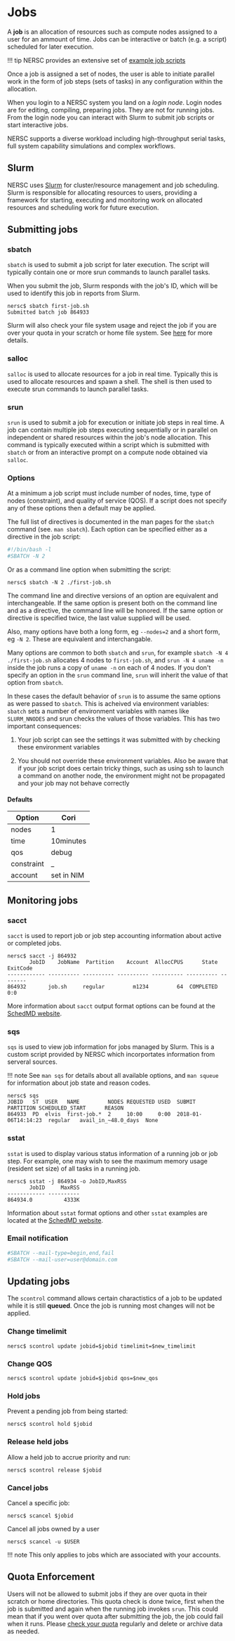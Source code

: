 # Jobs

A **job** is an allocation of resources such as compute nodes assigned
to a user for an ammount of time. Jobs can be interactive or batch
(e.g. a script) scheduled for later execution.

!!! tip
	NERSC provides an extensive set of [example job scripts](examples/)

Once a job is assigned a set of nodes, the user is able to initiate
parallel work in the form of job steps (sets of tasks) in any
configuration within the allocation.

When you login to a NERSC system you land on a *login node*. Login
nodes are for editing, compiling, preparing jobs. They are not for
running jobs. From the login node you can interact with Slurm to
submit job scripts or start interactive jobs.

NERSC supports a diverse workload including high-throughput serial
tasks, full system capability simulations and complex workflows.

## Slurm

NERSC uses [Slurm](https://slurm.schedmd.com) for cluster/resource
management and job scheduling. Slurm is responsible for allocating
resources to users, providing a framework for starting, executing and
monitoring work on allocated resources and scheduling work for future
execution.

## Submitting jobs

### sbatch

`sbatch` is used to submit a job script for later execution. The
script will typically contain one or more srun commands to launch
parallel tasks.

When you submit the job, Slurm responds with the job's ID, which will
be used to identify this job in reports from Slurm.

```
nersc$ sbatch first-job.sh
Submitted batch job 864933
```

Slurm will also check your file system usage and reject the job if
you are over your quota in your scratch or home file system. See
[here](#quota-enforcement) for more details.

### salloc

`salloc` is used to allocate resources for a job in real
time. Typically this is used to allocate resources and spawn a
shell. The shell is then used to execute srun commands to launch
parallel tasks.

### srun

`srun` is used to submit a job for execution or initiate job steps in
real time. A job can contain multiple job steps executing sequentially
or in parallel on independent or shared resources within the job's
node allocation. This command is typically executed within a script
which is submitted with `sbatch` or from an interactive prompt on a
compute node obtained via `salloc`.

### Options

At a minimum a job script must include number of nodes, time, type of
nodes (constraint), and quality of service (QOS). If a script does not
specify any of these options then a default may be applied.

The full list of directives is documented in the man pages for the
`sbatch` command (see. `man sbatch`). Each option can be specified
either as a directive in the job script:

```bash
#!/bin/bash -l
#SBATCH -N 2
```

Or as a command line option when submitting the script:

```
nersc$ sbatch -N 2 ./first-job.sh
```

The command line and directive versions of an option are equivalent
and interchangeable. If the same option is present both on the command
line and as a directive, the command line will be honored. If the same
option or directive is specified twice, the last value supplied will
be used.

Also, many options have both a long form, eg `--nodes=2` and a short
form, eg `-N 2`. These are equivalent and interchangable.

Many options are common to both `sbatch` and `srun`, for example
`sbatch -N 4 ./first-job.sh` allocates 4 nodes to `first-job.sh`, and
`srun -N 4 uname -n` inside the job runs a copy of `uname -n` on each
of 4 nodes. If you don't specify an option in the `srun` command line,
`srun` will inherit the value of that option from `sbatch`.

In these cases the default behavior of `srun` is to assume the same
options as were passed to `sbatch`. This is acheived via environment
variables: `sbatch` sets a number of environment variables with names
like `SLURM_NNODES` and srun checks the values of those
variables. This has two important consequences:

1. Your job script can see the settings it was submitted with by
   checking these environment variables

2. You should not override these environment variables. Also be aware
   that if your job script does certain tricky things, such as using
   ssh to launch a command on another node, the environment might not
   be propagated and your job may not behave correctly

#### Defaults

| Option     | Cori       |
|------------|------------|
| nodes      | 1          |
| time       | 10minutes  |
| qos        | debug      |
| constraint | _          |
| account    | set in NIM |

## Monitoring jobs

### sacct

`sacct` is used to report job or job step accounting information about
active or completed jobs.

```
nersc$ sacct -j 864932
       JobID    JobName  Partition    Account  AllocCPUS      State ExitCode 
------------ ---------- ---------- ---------- ---------- ---------- -------- 
864932       job.sh     regular         m1234         64  COMPLETED      0:0 
```

More information about `sacct` output format options can be found at the
[SchedMD website](https://slurm.schedmd.com/sacct.html).

### sqs

`sqs` is used to view job information for jobs managed by Slurm. This
is a custom script provided by NERSC which incorportates information
from serveral sources.

!!! note
    See `man sqs` for details about all available options, and
    `man squeue` for information about job state and reason codes.

```
nersc$ sqs
JOBID   ST  USER   NAME         NODES REQUESTED USED  SUBMIT               PARTITION SCHEDULED_START      REASON
864933  PD  elvis  first-job.*  2     10:00     0:00  2018-01-06T14:14:23  regular   avail_in_~48.0_days  None
```

### sstat

`sstat` is used to display various status information of a running job or job
step. For example, one may wish to see the maximum memory usage (resident set
size) of all tasks in a running job.

```
nersc$ sstat -j 864934 -o JobID,MaxRSS
       JobID     MaxRSS 
------------ ---------- 
864934.0          4333K 
```

Information about `sstat` format options and other `sstat` examples are located
at the [SchedMD website](https://slurm.schedmd.com/sstat.html).

### Email notification

```bash
#SBATCH --mail-type=begin,end,fail
#SBATCH --mail-user=user@domain.com
```

## Updating jobs

The `scontrol` command allows certain charactistics of a job to be
updated while it is still **queued**. Once the job is running most
changes will not be applied.

### Change timelimit

```
nersc$ scontrol update jobid=$jobid timelimit=$new_timelimit
```

### Change QOS

```
nersc$ scontrol update jobid=$jobid qos=$new_qos
```

### Hold jobs

Prevent a pending job from being started:

```
nersc$ scontrol hold $jobid
```

### Release held jobs

Allow a held job to accrue priority and run:

```
nersc$ scontrol release $jobid
```

### Cancel jobs

Cancel a specific job:

```
nersc$ scancel $jobid
```

Cancel all jobs owned by a user

```
nersc$ scancel -u $USER
```

!!! note
	This only applies to jobs which are associated with your
	accounts.

## Quota Enforcement

Users will not be allowed to submit jobs if they are over quota in
their scratch or home directories. This quota check is done twice,
first when the job is submitted and again when the running job invokes
`srun`. This could mean that if you went over quota after submitting
the job, the job could fail when it
runs. Please
[check your quota](../filesystems/quotas/)
regularly and delete or archive data as needed.
